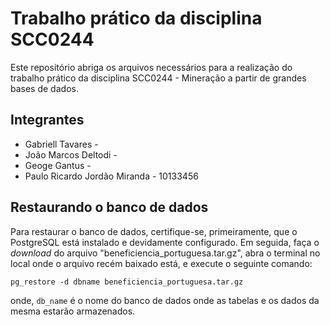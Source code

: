 # Trabalho prático da disciplina SCC0244
Este repositório abriga os arquivos necessários para a realização do trabalho prático da disciplina SCC0244 - Mineração a partir de grandes bases de dados.

## Integrantes

- Gabriell Tavares - 
- João Marcos Deltodi -
- Geoge Gantus - 
- Paulo Ricardo Jordão Miranda - 10133456


## Restaurando o banco de dados
Para restaurar o banco de dados, certifique-se, primeiramente, que o PostgreSQL está instalado e devidamente configurado. Em seguida, faça o _download_ do arquivo "beneficiencia_portuguesa.tar.gz", abra o terminal no local onde o arquivo recém baixado está, e execute o seguinte comando:

`pg_restore -d dbname beneficiencia_portuguesa.tar.gz`

onde, `db_name` é o nome do banco de dados onde as tabelas e os dados da mesma estarão armazenados.
